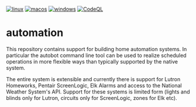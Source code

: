 [![linux](https://github.com/cosnicolaou/automation/actions/workflows/linux.yml/badge.svg)](https://github.com/cosnicolaou/automation/actions/workflows/linux.yml)
[![macos](https://github.com/cosnicolaou/automation/actions/workflows/macos.yml/badge.svg)](https://github.com/cosnicolaou/automation/actions/workflows/macos.yml)
[![windows](https://github.com/cosnicolaou/automation/actions/workflows/windows.yml/badge.svg)](https://github.com/cosnicolaou/automation/actions/workflows/windows.yml)
[![CodeQL](https://github.com/cosnicolaou/automation/actions/workflows/github-code-scanning/codeql/badge.svg)](https://github.com/cosnicolaou/automation/actions/workflows/github-code-scanning/codeql)

# automation

This repository contains support for building home automation systems. In
particular the autobot command line tool can be used to realize
scheduled operations in more flexible ways than typically supported
by the native system.

The entire system is extensible and currently there is support for
Lutron Homeworks, Pentair ScreenLogic, Elk Alarms and access to
the National Weather System's API. Support for these systems is limited
form (lights and blinds only for Lutron, circuits only for ScreenLogic, zones for Elk etc).

